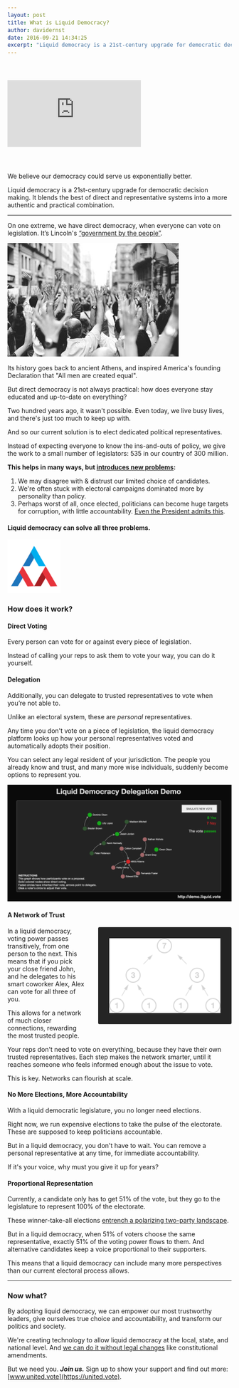 ```yaml
---
layout: post
title: What is Liquid Democracy?
author: davidernst
date: 2016-09-21 14:34:25
excerpt: "Liquid democracy is a 21st-century upgrade for democratic decision making. It blends the best of direct and representative systems into an authentic and practical combination."
---
```


<iframe src="https://www.youtube.com/embed/BvA0J_2ZpIQ" frameborder="0" allowfullscreen style="margin: 40px auto"></iframe>

<br />

We believe our democracy could serve us exponentially better.

Liquid democracy is a 21st-century upgrade for democratic decision making. It blends the best of direct and representative systems into a more authentic and practical combination.

---------

On one extreme, we have direct democracy, when everyone can vote on legislation. It’s Lincoln's [“government by the people”](https://youtu.be/BvA0J_2ZpIQ?t=2m13s).

![](/assets/article_images/2016-09-21-what-is-liquid-democracy/crowd-raises-hands-photo.png)

Its history goes back to ancient Athens, and inspired America's founding Declaration that "All men are created equal".

But direct democracy is not always practical: how does everyone stay educated and up-to-date on everything?

Two hundred years ago, it wasn't possible. Even today, we live busy lives, and there's just too much to keep up with.

And so our current solution is to elect dedicated political representatives.

Instead of expecting everyone to know the ins-and-outs of policy, we give the work to a small number of legislators: 535 in our country of 300 million.

**This helps in many ways, but [introduces new problems](/assets/article_images/2016-09-21-what-is-liquid-democracy/congressional-approval-history.png):**

1. We may disagree with & distrust our limited choice of candidates.
2. We're often stuck with electoral campaigns dominated more by personality than policy.
3. Perhaps worst of all, once elected, politicians can become huge targets for corruption, with little accountability. [Even the President admits this](https://www.youtube.com/watch?v=e4tHW9_bb08).

#### Liquid democracy can solve all three problems.

<img src="/assets/icon-reduced-300.png" width="120" />

### How does it work?

#### Direct Voting

Every person can vote for or against every piece of legislation.

Instead of calling your reps to ask them to vote your way, you can do it yourself.

#### Delegation

<a name="delegation"></a>

Additionally, you can delegate to trusted representatives to vote when you’re not able to.

Unlike an electoral system, these are *personal* representatives.

Any time you don't vote on a piece of legislation, the liquid democracy platform looks up how your personal representatives voted and automatically adopts their position.

You can select any legal resident of your jurisdiction. The people you already know and trust, and many more wise individuals, suddenly become options to represent you.

[![Click this picture for an interactive demo of liquid democracy delegation](/assets/article_images/2016-09-21-what-is-liquid-democracy/liquid-democracy-simulation-screenshot.png)](https://demo.united.vote)

#### A Network of Trust

<img src="/assets/article_images/2016-09-21-what-is-liquid-democracy/voting_power_graphic.png" style="background-color: #252525; border-radius: 3px; float: right; margin-left: 28px; padding: 25px; width: 250px;" />

In a liquid democracy, voting power passes transitively, from one person to the next. This means that if you pick your close friend John, and he delegates to his smart coworker Alex, Alex can vote for all three of you.

This allows for a network of much closer connections, rewarding the most trusted people.

Your reps don't need to vote on everything, because they have their own trusted representatives. Each step makes the network smarter, until it reaches someone who feels informed enough about the issue to vote.

This is key. Networks can flourish at scale.

#### No More Elections, More Accountability

With a liquid democratic legislature, you no longer need elections.

Right now, we run expensive elections to take the pulse of the electorate. These are supposed to keep politicians accountable.

But in a liquid democracy, you don't have to wait. You can remove a personal representative at any time, for immediate accountability.

If it's your voice, why must you give it up for years?

#### Proportional Representation

Currently, a candidate only has to get 51% of the vote, but they go to the legislature to represent 100% of the electorate.

These winner-take-all elections [entrench a polarizing two-party landscape](/2017/03/06/how-to-move-past-two-parties/).

But in a liquid democracy, when 51% of voters choose the same representative, exactly 51% of the voting power flows to them. And alternative candidates keep a voice proportional to their supporters.

This means that a liquid democracy can include many more perspectives than our current electoral process allows.

---------

### Now what?

By adopting liquid democracy, we can empower our most trustworthy leaders, give ourselves true choice and accountability, and transform our politics and society.

We're creating technology to allow liquid democracy at the local, state, and national level. And [we can do it without legal changes](/2017/07/04/running-liquid-democracy-candidates/) like constitutional amendments.

But we need you. ***Join us.*** Sign up to show your support and find out more: [www.united.vote](https://united.vote).
